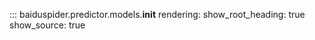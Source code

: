 ::: baiduspider.predictor.models.__init__
    rendering:
      show_root_heading: true
      show_source: true